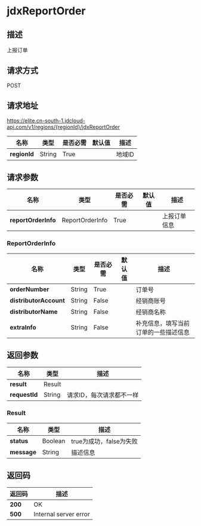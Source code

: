 # jdxReportOrder


## 描述
上报订单

## 请求方式
POST

## 请求地址
https://elite.cn-south-1.jdcloud-api.com/v1/regions/{regionId}/jdxReportOrder

|名称|类型|是否必需|默认值|描述|
|---|---|---|---|---|
|**regionId**|String|True| |地域ID|

## 请求参数
|名称|类型|是否必需|默认值|描述|
|---|---|---|---|---|
|**reportOrderInfo**|ReportOrderInfo|True| |上报订单信息|

### ReportOrderInfo
|名称|类型|是否必需|默认值|描述|
|---|---|---|---|---|
|**orderNumber**|String|True| |订单号|
|**distributorAccount**|String|False| |经销商账号|
|**distributorName**|String|False| |经销商名称|
|**extraInfo**|String|False| |补充信息，填写当前订单的一些描述信息|

## 返回参数
|名称|类型|描述|
|---|---|---|
|**result**|Result| |
|**requestId**|String|请求ID，每次请求都不一样|

### Result
|名称|类型|描述|
|---|---|---|
|**status**|Boolean|true为成功，false为失败|
|**message**|String|描述信息|

## 返回码
|返回码|描述|
|---|---|
|**200**|OK|
|**500**|Internal server error|
